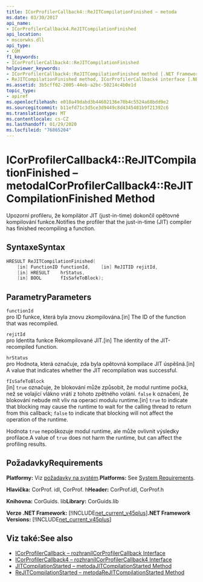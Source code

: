 ```yaml
---
title: ICorProfilerCallback4::ReJITCompilationFinished – metoda
ms.date: 03/30/2017
api_name:
- ICorProfilerCallback4.ReJITCompilationFinished
api_location:
- mscorwks.dll
api_type:
- COM
f1_keywords:
- ICorProfilerCallback4::ReJITCompilationFinished
helpviewer_keywords:
- ICorProfilerCallback4::ReJITCompilationFinished method [.NET Framework profiling]
- ReJITCompilationFinished method, ICorProfilerCallback4 interface [.NET Framework profiling]
ms.assetid: 3b5cff02-2005-44eb-a2bc-50214c4b0e1d
topic_type:
- apiref
ms.openlocfilehash: e010a49dabd3b44602136e70b4c5524a68bdd9e2
ms.sourcegitcommit: b11efd71c3d5ce3d9449c8d4345481b9f21392c6
ms.translationtype: MT
ms.contentlocale: cs-CZ
ms.lasthandoff: 01/29/2020
ms.locfileid: "76865204"
---
```

# <a name="icorprofilercallback4rejitcompilationfinished-method"></a><span data-ttu-id="b8efc-102">ICorProfilerCallback4::ReJITCompilationFinished – metoda</span><span class="sxs-lookup"><span data-stu-id="b8efc-102">ICorProfilerCallback4::ReJITCompilationFinished Method</span></span>
<span data-ttu-id="b8efc-103">Upozorní profileru, že kompilátor JIT (just-in-time) dokončil opětovné kompilování funkce.</span><span class="sxs-lookup"><span data-stu-id="b8efc-103">Notifies the profiler that the just-in-time (JIT) compiler has finished recompiling a function.</span></span>  
  
## <a name="syntax"></a><span data-ttu-id="b8efc-104">Syntaxe</span><span class="sxs-lookup"><span data-stu-id="b8efc-104">Syntax</span></span>  
  
```cpp  
HRESULT ReJITCompilationFinished(  
    [in] FunctionID functionId,    [in] ReJITID rejitId,  
    [in] HRESULT    hrStatus,  
    [in] BOOL       fIsSafeToBlock);  
```  
  
## <a name="parameters"></a><span data-ttu-id="b8efc-105">Parametry</span><span class="sxs-lookup"><span data-stu-id="b8efc-105">Parameters</span></span>  
 `functionId`  
 <span data-ttu-id="b8efc-106">pro ID funkce, která byla znovu zkompilována.</span><span class="sxs-lookup"><span data-stu-id="b8efc-106">[in] The ID of the function that was recompiled.</span></span>  
  
 `rejitId`  
 <span data-ttu-id="b8efc-107">pro Identita funkce Rekompilované JIT.</span><span class="sxs-lookup"><span data-stu-id="b8efc-107">[in] The identity of the JIT-recompiled function.</span></span>  
  
 `hrStatus`  
 <span data-ttu-id="b8efc-108">pro Hodnota, která označuje, zda byla opětovná kompilace JIT úspěšná.</span><span class="sxs-lookup"><span data-stu-id="b8efc-108">[in] A value that indicates whether the JIT recompilation was successful.</span></span>  
  
 `fIsSafeToBlock`  
 <span data-ttu-id="b8efc-109">[in] `true` označuje, že blokování může způsobit, že modul runtime počká, než se volající vlákno vrátí z tohoto zpětného volání. `false` k označení, že blokování nebude mít vliv na operaci modulu runtime.</span><span class="sxs-lookup"><span data-stu-id="b8efc-109">[in] `true` to indicate that blocking may cause the runtime to wait for the calling thread to return from this callback; `false` to indicate that blocking will not affect the operation of the runtime.</span></span>  
  
 <span data-ttu-id="b8efc-110">Hodnota `true` nepoškozuje modul runtime, ale může ovlivnit výsledky profilace.</span><span class="sxs-lookup"><span data-stu-id="b8efc-110">A value of `true` does not harm the runtime, but can affect the profiling results.</span></span>  
  
## <a name="requirements"></a><span data-ttu-id="b8efc-111">Požadavky</span><span class="sxs-lookup"><span data-stu-id="b8efc-111">Requirements</span></span>  
 <span data-ttu-id="b8efc-112">**Platformy:** Viz [požadavky na systém](../../../../docs/framework/get-started/system-requirements.md).</span><span class="sxs-lookup"><span data-stu-id="b8efc-112">**Platforms:** See [System Requirements](../../../../docs/framework/get-started/system-requirements.md).</span></span>  
  
 <span data-ttu-id="b8efc-113">**Hlavička:** CorProf. idl, CorProf. h</span><span class="sxs-lookup"><span data-stu-id="b8efc-113">**Header:** CorProf.idl, CorProf.h</span></span>  
  
 <span data-ttu-id="b8efc-114">**Knihovna:** CorGuids. lib</span><span class="sxs-lookup"><span data-stu-id="b8efc-114">**Library:** CorGuids.lib</span></span>  
  
 <span data-ttu-id="b8efc-115">**Verze .NET Framework:** [!INCLUDE[net_current_v45plus](../../../../includes/net-current-v45plus-md.md)]</span><span class="sxs-lookup"><span data-stu-id="b8efc-115">**.NET Framework Versions:** [!INCLUDE[net_current_v45plus](../../../../includes/net-current-v45plus-md.md)]</span></span>  
  
## <a name="see-also"></a><span data-ttu-id="b8efc-116">Viz také:</span><span class="sxs-lookup"><span data-stu-id="b8efc-116">See also</span></span>

- [<span data-ttu-id="b8efc-117">ICorProfilerCallback – rozhraní</span><span class="sxs-lookup"><span data-stu-id="b8efc-117">ICorProfilerCallback Interface</span></span>](icorprofilercallback-interface.md)
- [<span data-ttu-id="b8efc-118">ICorProfilerCallback4 – rozhraní</span><span class="sxs-lookup"><span data-stu-id="b8efc-118">ICorProfilerCallback4 Interface</span></span>](icorprofilercallback4-interface.md)
- [<span data-ttu-id="b8efc-119">JITCompilationStarted – metoda</span><span class="sxs-lookup"><span data-stu-id="b8efc-119">JITCompilationStarted Method</span></span>](icorprofilercallback-jitcompilationstarted-method.md)
- [<span data-ttu-id="b8efc-120">ReJITCompilationStarted – metoda</span><span class="sxs-lookup"><span data-stu-id="b8efc-120">ReJITCompilationStarted Method</span></span>](icorprofilercallback4-rejitcompilationstarted-method.md)

